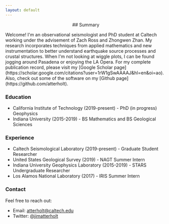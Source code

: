 ```yaml
---
layout: default
---
```

<p align="center">
## Summary
</p>
Welcome! I'm an observational seismologist and PhD student at Caltech working under the advisement of Zach Ross and Zhongwen Zhan. My research incorporates techniques from applied mathematics and new instrumentation to better understand earthquake source processes and crustal structures. When I'm not looking at wiggle plots, I can be found jogging around Pasadena or enjoying the LA Opera. For my complete publication record, please visit my [Google Scholar page](https://scholar.google.com/citations?user=1rW1gSwAAAAJ&hl=en&oi=ao). Also, check out some of the software on my [Github page](https://github.com/atterholt).

### Education

*   California Institute of Technology (2019-present) - PhD (in progress) Geophysics
*   Indiana University (2015-2019) - BS Mathematics and BS Geological Sciences

### Experience

*   Caltech Seismological Laboratory (2019-present) - Graduate Student Researcher
*   United States Geological Survey (2019) - NAGT Summer Intern
*   Indiana University Geophysics Laboratory (2015-2019) - STARS Undergraduate Researcher
*   Los Alamos National Laboratory (2017) - IRIS Summer Intern

### Contact

Feel free to reach out:

*   Email: atterholt@caltech.edu
*   Twitter: [@jimatterholt](https://twitter.com/jimatterholt?lang=en)
